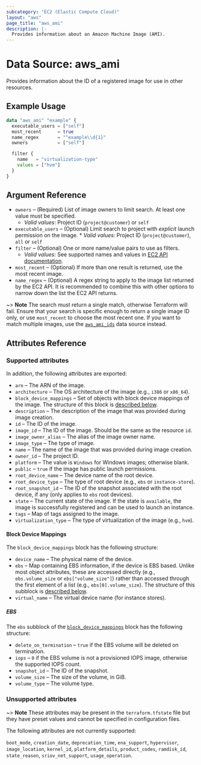 ```yaml
---
subcategory: "EC2 (Elastic Compute Cloud)"
layout: "aws"
page_title: "aws_ami"
description: |-
  Provides information about an Amazon Machine Image (AMI).
---
```


[describe-images]: https://docs.cloud.croc.ru/en/api/ec2/images/DescribeImages.html

# Data Source: aws_ami

Provides information about the ID of a registered image for use in other resources.

## Example Usage

```terraform
data "aws_ami" "example" {
  executable_users = ["self"]
  most_recent      = true
  name_regex       = "^example\\d{1}"
  owners           = ["self"]

  filter {
    name   = "virtualization-type"
    values = ["hvm"]
  }
}
```

## Argument Reference

* `owners` – (Required) List of image owners to limit search. At least one value must be specified.
    * _Valid values_: Project ID (`project@customer`) or `self`
* `executable_users` – (Optional) Limit search to project with _explicit_ launch permission on the image.
	  * _Valid values_: Project ID (`project@customer`), `all` or `self`
* `filter` – (Optional) One or more name/value pairs to use as filters.
    * _Valid values_: See supported names and values in [EC2 API documentation][describe-images].
* `most_recent` – (Optional) If more than one result is returned, use the most recent image.
* `name_regex` – (Optional) A regex string to apply to the image list returned by the EC2 API.
  It is recommended to combine this with other options to narrow down the list the EC2 API returns.

~> **Note** The search must return a single match, otherwise Terraform will fail.
Ensure that your search is specific enough to return
a single image ID only, or use `most_recent` to choose the most recent one. If
you want to match multiple images, use the [`aws_ami_ids`](ami_ids.md) data source instead.

## Attributes Reference

### Supported attributes


In addition, the following attributes are exported:

* `arn` – The ARN of the image.
* `architecture` – The OS architecture of the image (e.g., `i386` or `x86_64`).
* `block_device_mappings` – Set of objects with block device mappings of the image.
  The structure of this block is [described below](#block-device-mappings).
* `description` – The description of the image that was provided during image
  creation.
* `id` – The ID of the image.
* `image_id` – The ID of the image. Should be the same as the resource `id`.
* `image_owner_alias` –  The alias of the image owner name.
* `image_type` – The type of image.
* `name` – The name of the image that was provided during image creation.
* `owner_id` – The project ID.
* `platform` – The value is `Windows` for Windows images; otherwise blank.
* `public` – `true` if the image has public launch permissions.
* `root_device_name` – The device name of the root device.
* `root_device_type` – The type of root device (e.g., `ebs` or `instance-store`).
* `root_snapshot_id` – The ID of the snapshot associated with the root device, if any
  (only applies to `ebs` root devices).
* `state` – The current state of the image. If the state is `available`, the image
  is successfully registered and can be used to launch an instance.
* `tags` – Map of tags assigned to the image.
* `virtualization_type` – The type of virtualization of the image (e.g., `hvm`).

#### Block Device Mappings

The `block_device_mappings` block has the following structure:

* `device_name` – The physical name of the device.
* `ebs` – Map containing EBS information, if the device is EBS based.
  Unlike most object attributes, these are accessed directly (e.g., `ebs.volume_size` or `ebs["volume_size"]`) rather than accessed through the first element of a list (e.g., `ebs[0].volume_size`).
  The structure of this subblock is [described below](#ebs).
* `virtual_name` – The virtual device name (for instance stores).

##### EBS

The `ebs` subblock of the [`block_device_mappings`](#block_device_mappings) block has the following structure:

* `delete_on_termination` – `true` if the EBS volume will be deleted on termination.
* `iops` – `0` if the EBS volume is not a provisioned IOPS image, otherwise the supported IOPS count.
* `snapshot_id` – The ID of the snapshot.
* `volume_size` – The size of the volume, in GiB.
* `volume_type` – The volume type.

### Unsupported attributes

~> **Note** These attributes may be present in the `terraform.tfstate` file but they have preset values and cannot be specified in configuration files.

The following attributes are not currently supported:

`boot_mode`, `creation_date`, `deprecation_time`, `ena_support`, `hypervisor`, `image_location`, `kernel_id`, `platform_details`, `product_codes`, `ramdisk_id`, `state_reason`, `sriov_net_support`, `usage_operation`.
